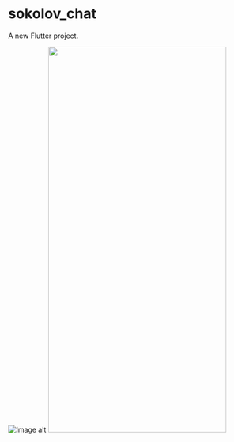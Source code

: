 # sokolov_chat

A new Flutter project.

![Image alt](https://github.com/SokolovAndr/sokolov_chat/blob/main/demonstration.gif) 
<img src="https://github.com/SokolovAndr/sokolov_chat/blob/main/demonstration.gif" width="360" height="780"/>
